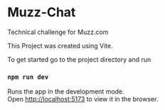 # Muzz-Chat
Technical challenge for Muzz.com


This Project was created using Vite.

To get started go to the project directory and run 

### `npm run dev`

Runs the app in the development mode.\
Open [http://localhost:5173](http://localhost:5173) to view it in the browser.
